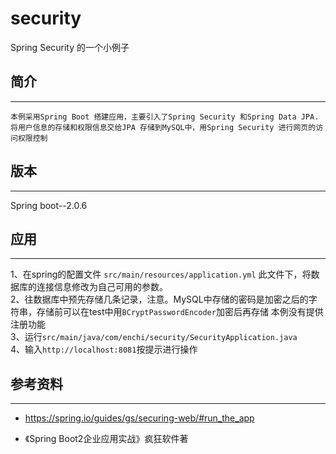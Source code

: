 # security
Spring Security 的一个小例子


## 简介
-----
    本例采用Spring Boot 搭建应用，主要引入了Spring Security 和Spring Data JPA.
    将用户信息的存储和权限信息交给JPA 存储到MySQL中，用Spring Security 进行网页的访问权限控制


## 版本
-----
  Spring boot--2.0.6
  
## 应用
------
1、在spring的配置文件 `src/main/resources/application.yml` 此文件下，将数据库的连接信息修改为自己可用的参数。\
2、往数据库中预先存储几条记录，注意。MySQL中存储的密码是加密之后的字符串，存储前可以在test中用`BCryptPasswordEncoder`加密后再存储
   本例没有提供注册功能\
3、运行`src/main/java/com/enchi/security/SecurityApplication.java`\
4、输入`http://localhost:8081`按提示进行操作
  
  
  
## 参考资料
---------
 * https://spring.io/guides/gs/securing-web/#run_the_app
  
 * 《Spring Boot2企业应用实战》疯狂软件著
